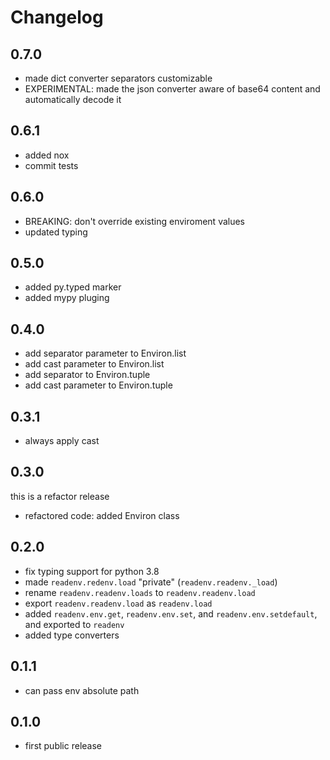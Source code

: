 # Changelog

## 0.7.0

* made dict converter separators customizable
* EXPERIMENTAL: made the json converter aware of base64 content
  and automatically decode it

## 0.6.1

* added nox
* commit tests

## 0.6.0

* BREAKING: don't override existing enviroment values
* updated typing

## 0.5.0

* added py.typed marker
* added mypy pluging

## 0.4.0

* add separator parameter to Environ.list
* add cast parameter to Environ.list
* add separator to Environ.tuple
* add cast parameter to Environ.tuple

## 0.3.1

* always apply cast

## 0.3.0

this is a refactor release

* refactored code: added Environ class

## 0.2.0

* fix typing support for python 3.8
* made `readenv.redenv.load` "private" (`readenv.readenv._load`)
* rename `readenv.readenv.loads` to `readenv.readenv.load`
* export `readenv.readenv.load` as `readenv.load`
* added `readenv.env.get`, `readenv.env.set`, and `readenv.env.setdefault`,
  and exported to `readenv`
* added type converters

## 0.1.1

* can pass env absolute path

## 0.1.0

* first public release
